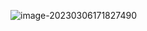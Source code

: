 ![image-20230306171827490](https://saladday-figure-bed.oss-cn-chengdu.aliyuncs.com/img/image-20230306171827490.png)